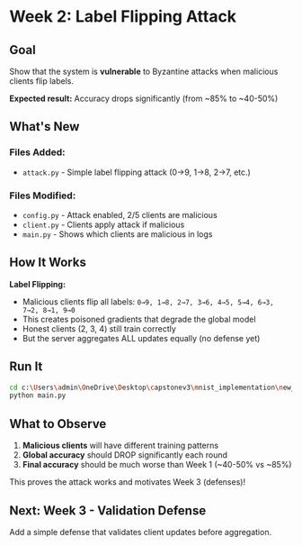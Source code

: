 # Week 2: Label Flipping Attack

## Goal
Show that the system is **vulnerable** to Byzantine attacks when malicious clients flip labels.

**Expected result:** Accuracy drops significantly (from ~85% to ~40-50%)

## What's New

### Files Added:
- `attack.py` - Simple label flipping attack (0→9, 1→8, 2→7, etc.)

### Files Modified:
- `config.py` - Attack enabled, 2/5 clients are malicious
- `client.py` - Clients apply attack if malicious
- `main.py` - Shows which clients are malicious in logs

## How It Works

**Label Flipping:**
- Malicious clients flip all labels: `0→9, 1→8, 2→7, 3→6, 4→5, 5→4, 6→3, 7→2, 8→1, 9→0`
- This creates poisoned gradients that degrade the global model
- Honest clients (2, 3, 4) still train correctly
- But the server aggregates ALL updates equally (no defense yet)

## Run It

```bash
cd c:\Users\admin\OneDrive\Desktop\capstonev3\mnist_implementation\new_approach\week2
python main.py
```

## What to Observe

1. **Malicious clients** will have different training patterns
2. **Global accuracy** should DROP significantly each round
3. **Final accuracy** should be much worse than Week 1 (~40-50% vs ~85%)

This proves the attack works and motivates Week 3 (defenses)!

## Next: Week 3 - Validation Defense
Add a simple defense that validates client updates before aggregation.
